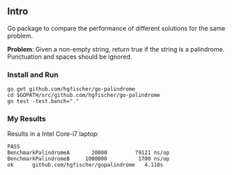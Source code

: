 ## Intro

Go package to compare the performance of different solutions for the same problem.

**Problem**: Given a non-empty string, return true if the string is a palindrome. Punctuation and spaces should be ignored.

### Install and Run

```
go get github.com/hgfischer/go-palindrome
cd $GOPATH/src/github.com/hgfischer/go-palindrome
go test -test.bench="."
```

### My Results

Results in a Intel Core-i7 laptop:

```
PASS
BenchmarkPalindromeA	   20000	     79121 ns/op
BenchmarkPalindromeB	 1000000	      1700 ns/op
ok  	github.com/hgfischer/gopalindrome	4.118s
```